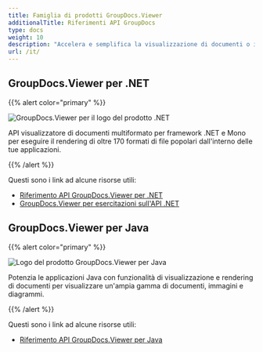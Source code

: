 ```yaml
---
title: Famiglia di prodotti GroupDocs.Viewer
additionalTitle: Riferimenti API GroupDocs
type: docs
weight: 10
description: "Accelera e semplifica la visualizzazione di documenti o immagini in qualsiasi applicazione multipiattaforma con le nostre API GroupDocs.Viewer native per .NET e Java"
url: /it/
---
```


## GroupDocs.Viewer per .NET

{{% alert color="primary" %}} 

![GroupDocs.Viewer per il logo del prodotto .NET](../gdocs_net.png)

API visualizzatore di documenti multiformato per framework .NET e Mono per eseguire il rendering di oltre 170 formati di file popolari dall'interno delle tue applicazioni.

{{% /alert %}} 

Questi sono i link ad alcune risorse utili:

- [Riferimento API GroupDocs.Viewer per .NET](/viewer/it/net/)
- [GroupDocs.Viewer per esercitazioni sull'API .NET](https://tutorials.groupdocs.com/viewer/it/net/)


## GroupDocs.Viewer per Java

{{% alert color="primary" %}}

![Logo del prodotto GroupDocs.Viewer per Java](../gdocs_java.png)

Potenzia le applicazioni Java con funzionalità di visualizzazione e rendering di documenti per visualizzare un'ampia gamma di documenti, immagini e diagrammi.

{{% /alert %}}

Questi sono i link ad alcune risorse utili:

- [Riferimento API GroupDocs.Viewer per Java](/viewer/java/)
